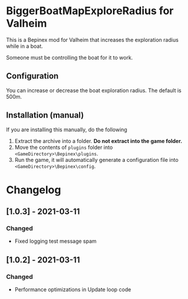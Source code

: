 
# BiggerBoatMapExploreRadius for Valheim

This is a Bepinex mod for Valheim that increases the exploration radius while in a boat.

Someone must be controlling the boat for it to work.

## Configuration

You can increase or decrease the boat exploration radius. The default is 500m.

## Installation (manual)

If you are installing this manually, do the following

1. Extract the archive into a folder. **Do not extract into the game folder.**
2. Move the contents of `plugins` folder into `<GameDirectory>\Bepinex\plugins`.
3. Run the game, it will automatically generate a configuration file into `<GameDirectory>\Bepinex\config`.

# Changelog

## [1.0.3] - 2021-03-11

### Changed

- Fixed logging test message spam

## [1.0.2] - 2021-03-11

### Changed

- Performance optimizations in Update loop code
